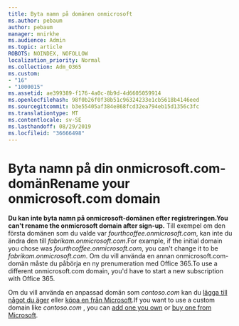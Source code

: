 ```yaml
---
title: Byta namn på domänen onmicrosoft
ms.author: pebaum
author: pebaum
manager: mnirkhe
ms.audience: Admin
ms.topic: article
ROBOTS: NOINDEX, NOFOLLOW
localization_priority: Normal
ms.collection: Adm_O365
ms.custom:
- "16"
- "1000015"
ms.assetid: ae399389-f176-4a0c-8b9d-4d6605059914
ms.openlocfilehash: 98f0b26f0f38b51c96324233e1cb5618b4146eed
ms.sourcegitcommit: b3e55405af384e868fcd32ea794eb15d1356c3fc
ms.translationtype: MT
ms.contentlocale: sv-SE
ms.lasthandoff: 08/29/2019
ms.locfileid: "36666498"
---
```

# <a name="rename-your-onmicrosoftcom-domain"></a><span data-ttu-id="ca7d8-102">Byta namn på din onmicrosoft.com-domän</span><span class="sxs-lookup"><span data-stu-id="ca7d8-102">Rename your onmicrosoft.com domain</span></span>

 <span data-ttu-id="ca7d8-103">**Du kan inte byta namn på onmicrosoft-domänen efter registreringen.**</span><span class="sxs-lookup"><span data-stu-id="ca7d8-103">**You can't rename the onmicrosoft domain after sign-up.**</span></span> <span data-ttu-id="ca7d8-104">Till exempel om den första domänen som du valde var *fourthcoffee.onmicrosoft.com*, kan inte du ändra den till *fabrikam.onmicrosoft.com*.</span><span class="sxs-lookup"><span data-stu-id="ca7d8-104">For example, if the initial domain you chose was  *fourthcoffee.onmicrosoft.com*, you can't change it to be  *fabrikam.onmicrosoft.com*.</span></span> <span data-ttu-id="ca7d8-105">Om du vill använda en annan onmicrosoft.com-domän måste du påbörja en ny prenumeration med Office 365.</span><span class="sxs-lookup"><span data-stu-id="ca7d8-105">To use a different onmicrosoft.com domain, you'd have to start a new subscription with Office 365.</span></span>
  
<span data-ttu-id="ca7d8-106">Om du vill använda en anpassad domän som *contoso.com* kan du [lägga till något du äger](https://support.office.com/article/6383f56d-3d09-4dcb-9b41-b5f5a5efd611) eller [köpa en från Microsoft](https://support.office.com/article/1561140a-16a9-4a02-822d-a989250e479d).</span><span class="sxs-lookup"><span data-stu-id="ca7d8-106">If you want to use a custom domain like  *contoso.com*  , you can [add one you own](https://support.office.com/article/6383f56d-3d09-4dcb-9b41-b5f5a5efd611) or [buy one from Microsoft](https://support.office.com/article/1561140a-16a9-4a02-822d-a989250e479d).</span></span>
  